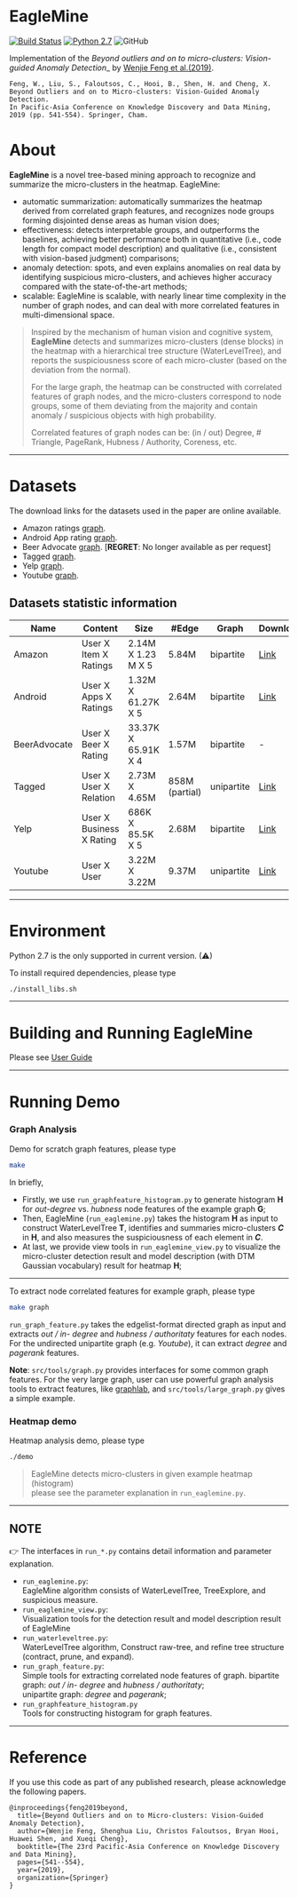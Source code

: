 # EagleMine
[![Build Status](https://travis-ci.org/wenchieh/eaglemine.svg?branch=master)](https://travis-ci.org/wenchieh/eaglemine) [![Python 2.7](https://img.shields.io/badge/python-2.7-blue.svg)](https://www.python.org/downloads/release/python-270/) ![GitHub](https://img.shields.io/github/license/wenchieh/eaglemine.svg) 

Implementation of the _Beyond outliers and on to micro-clusters: Vision-guided Anomaly Detection__ by [Wenjie Feng et al.(2019)](https://link.springer.com/chapter/10.1007%2F978-3-030-16148-4_42).

```
Feng, W., Liu, S., Faloutsos, C., Hooi, B., Shen, H. and Cheng, X.
Beyond Outliers and on to Micro-clusters: Vision-Guided Anomaly Detection. 
In Pacific-Asia Conference on Knowledge Discovery and Data Mining, 2019 (pp. 541-554). Springer, Cham.
```

About
========================
**EagleMine** is a novel tree-based mining approach to recognize and summarize the micro-clusters in the heatmap. EagleMine:
  - automatic summarization: automatically summarizes the heatmap derived from correlated graph features, 
    and recognizes node groups forming disjointed dense areas as human vision does;
  - effectiveness: detects interpretable groups, and outperforms the baselines, achieving better performance both in 
    quantitative (i.e., code length for compact model description) and 
    qualitative (i.e., consistent with vision-based judgment) comparisons;
  - anomaly detection: spots, and even explains anomalies on real data by identifying suspicious micro-clusters, 
    and achieves higher accuracy compared with the state-of-the-art methods;
  - scalable: EagleMine is scalable, with nearly linear time complexity in the number of graph nodes, 
    and can deal with more correlated features in multi-dimensional space.


>   Inspired by the mechanism of human vision and cognitive system,
    **EagleMine** detects and summarizes micro-clusters (dense blocks) in the heatmap with a hierarchical
    tree structure (WaterLevelTree),
    and reports the suspiciousness score of each micro-cluster (based on the deviation from the normal).
>
>   For the large graph, the heatmap can be constructed with correlated features of graph nodes,
    and the micro-clusters correspond to node groups, some of them deviating from the majority
    and contain anomaly / suspicious objects with high probability.
>
>   Correlated features of graph nodes can be:
    (in / out) Degree, # Triangle, PageRank, Hubness / Authority, Coreness, etc.

---

Datasets
========================
The download links for the datasets used in the paper are online available.
  - Amazon ratings [graph](http://konect.uni-koblenz.de/networks/amazon-ratings).
  - Android App rating [graph](http://jmcauley.ucsd.edu/data/amazon/).
  - Beer Advocate [graph](http://snap.stanford.edu/data/web-BeerAdvocate.html).  [**REGRET**: No longer available as per request]
  - Tagged [graph](https://linqs-data.soe.ucsc.edu/public/social_spammer/).
  - Yelp [graph](https://www.yelp.com/dataset_challenge).
  - Youtube [graph](http://konect.uni-koblenz.de/networks/youtube-u-growth).


## Datasets statistic information

|     Name     |          Content         |         Size        |  #Edge |    Graph   |  Download  |
| ------------ | ------------------------ | ------------------- | ------ | ---------- | ---------- |
| Amazon       | User X Item X Ratings    | 2.14M X 1.23 M X 5  | 5.84M  | bipartite  | [Link](http://konect.uni-koblenz.de/downloads/tsv/amazon-ratings.tar.bz2) |
| Android      | User X Apps X Ratings    | 1.32M X 61.27K X 5  | 2.64M  | bipartite  | [Link](http://snap.stanford.edu/data/amazon/productGraph/categoryFiles/ratings_Apps_for_Android.csv) |
| BeerAdvocate | User X Beer X Rating     | 33.37K X 65.91K X 4 | 1.57M  | bipartite  |      -     |
| Tagged       | User X User X Relation   | 2.73M X 4.65M       | 858M (partial)  | unipartite | [Link](https://linqs-data.soe.ucsc.edu/public/social_spammer/)   |
| Yelp         | User X Business X Rating | 686K X 85.5K X 5    | 2.68M  | bipartite  | [Link](https://www.yelp.com/dataset_challenge/dataset)   |
| Youtube      | User X User              | 3.22M X 3.22M       | 9.37M  | unipartite | [Link](http://konect.uni-koblenz.de/downloads/tsv/youtube-u-growth.tar.bz2)   |
---


Environment
=======================
Python 2.7 is the only supported in current version. (⚠)

To install required dependencies, please type
```bash
./install_libs.sh
```
----

Building and Running EagleMine
========================
Please see [User Guide](user_guide.pdf)

---

Running Demo
========================

### Graph Analysis

Demo for scratch graph features, please type
```bash
make
```
In briefly,
 + Firstly, we use ```run_graphfeature_histogram.py``` to generate histogram **H**
   for _out-degree_ vs. _hubness_ node features of the example graph **G**;
 + Then, EagleMine (```run_eaglemine.py```) takes the histogram **H** as input to
   construct WaterLevelTree **T**, identifies and summaries micro-clusters _**C**_ in **H**,
   and also measures the suspiciousness of each element in _**C**_.
 + At last, we provide view tools in ```run_eaglemine_view.py``` to visualize the micro-cluster
   detection result and model description (with DTM Gaussian vocabulary) result for heatmap **H**;
___

To extract node correlated features for example graph, please type
```bash
make graph
```
```run_graph_feature.py``` takes the edgelist-format directed graph as input and extracts _out / in- degree_ and
_hubness / authoritaty_ features for each nodes.
For the undirected unipartite graph (e.g. _Youtube_), it can extract _degree_ and _pagerank_ features.

**Note**: ```src/tools/graph.py``` provides interfaces for some common graph features.
For the very large graph, user can use powerful graph analysis tools to extract features,
like [graphlab](https://turi.com/), and ```src/tools/large_graph.py``` gives a simple example.


### Heatmap demo
Heatmap analysis demo, please type
```bash
./demo
```
> EagleMine detects micro-clusters in given example heatmap (histogram)     
  please see the parameter explanation in ```run_eaglemine.py```.

---

## **NOTE** 
👉 The interfaces in ```run_*.py``` contains detail information and parameter explanation.
 * ```run_eaglemine.py```:  
    EagleMine algorithm consists of WaterLevelTree, TreeExplore, and suspicious measure.
 * ```run_eaglemine_view.py```:  
    Visualization tools for the detection result and model description result of EagleMine
 * ```run_waterleveltree.py```:  
    WaterLevelTree algorithm, Construct raw-tree, and refine tree structure
    (contract, prune, and expand).
 * ```run_graph_feature.py```:  
    Simple tools for extracting correlated node features of graph.
    bipartite graph: _out / in- degree_ and _hubness / authoritaty_;    
    unipartite graph: _degree_ and _pagerank_;
 * ```run_graphfeature_histogram.py```  
    Tools for constructing histogram for graph features.

---

Reference
========================
If you use this code as part of any published research, please acknowledge the following papers.
```
@inproceedings{feng2019beyond,
  title={Beyond Outliers and on to Micro-clusters: Vision-Guided Anomaly Detection},
  author={Wenjie Feng, Shenghua Liu, Christos Faloutsos, Bryan Hooi, Huawei Shen, and Xueqi Cheng},
  booktitle={The 23rd Pacific-Asia Conference on Knowledge Discovery and Data Mining},
  pages={541--554},
  year={2019},
  organization={Springer}
}
```

